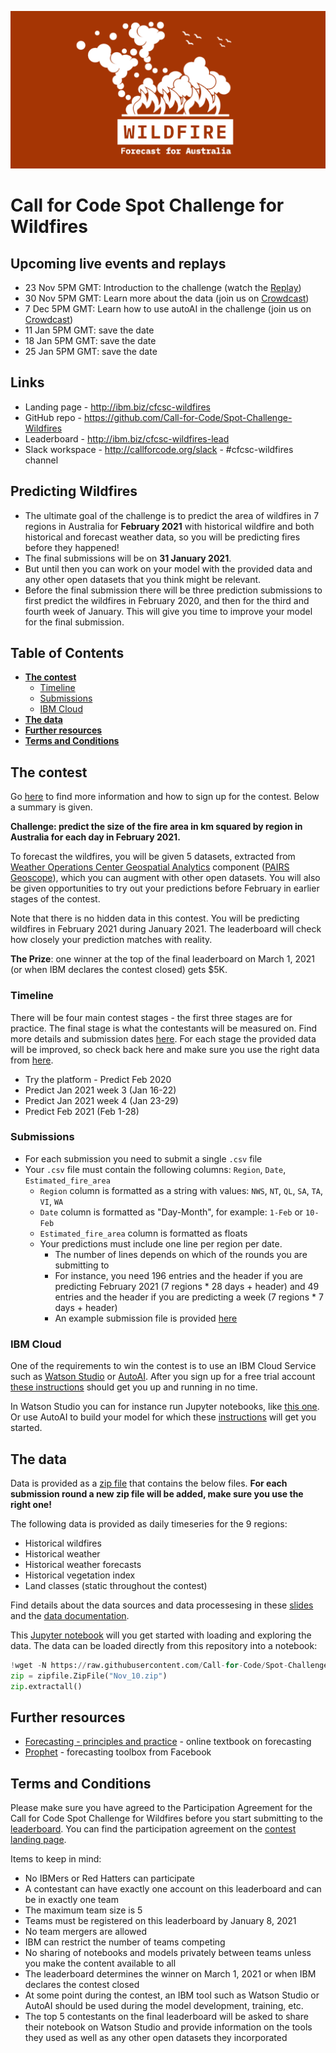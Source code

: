 ![](/images/wildfires-logo-github-v2.png)

# Call for Code Spot Challenge for Wildfires

## Upcoming live events and replays

* 23 Nov 5PM GMT: Introduction to the challenge (watch the [Replay](https://www.crowdcast.io/e/call-for-code-spot))
* 30 Nov 5PM GMT: Learn more about the data (join us on [Crowdcast](https://www.crowdcast.io/e/call-for-code-spot-2))
* 7 Dec 5PM GMT: Learn how to use autoAI in the challenge (join us on [Crowdcast](https://www.crowdcast.io/e/call-for-code-spot-3))
* 11 Jan 5PM GMT: save the date
* 18 Jan 5PM GMT: save the date
* 25 Jan 5PM GMT: save the date

## Links

* Landing page - http://ibm.biz/cfcsc-wildfires
* GitHub repo - https://github.com/Call-for-Code/Spot-Challenge-Wildfires
* Leaderboard - http://ibm.biz/cfcsc-wildfires-lead
* Slack workspace - http://callforcode.org/slack - #cfcsc-wildfires channel

## Predicting Wildfires

- The ultimate goal of the challenge is to predict the area of wildfires in 7 regions in Australia for **February 2021** with historical wildfire and both historical and forecast weather data, so you will be predicting fires before they happened!
- The final submissions will be on **31 January 2021**.
- But until then you can work on your model with the provided data and any other open datasets that you think might be relevant.
- Before the final submission there will be three prediction submissions to first predict the wildfires in February 2020, and then for the third and fourth week of January. This will give you time to improve your model for the final submission.

## **Table of Contents**
- [**The contest**](#contest)
  - [Timeline](#timeline)
  - [Submissions](#submissions)
  - [IBM Cloud](#cloud)
- [**The data**](#data)
- [**Further resources**](#resources)
- [**Terms and Conditions**](#terms)

<a name="contest"></a>
## The contest

Go [here](http://ibm.biz/cfcsc-wildfires) to find more information and how to sign up for the contest. Below a summary is given.

**Challenge: predict the size of the fire area in km squared by region in Australia for each day in February 2021.**

To forecast the wildfires, you will be given 5 datasets, extracted from  [Weather Operations Center Geospatial Analytics](https://www.ibm.com/products/weather-operations-center/geospatial-analytics) component ([PAIRS Geoscope](https://ibmpairs.mybluemix.net/queries)), which you can augment with other open datasets. You will also be given opportunities to try out your predictions before February in earlier stages of the contest.

Note that there is no hidden data in this contest. You will be predicting  wildfires in February 2021 during January 2021. The leaderboard will check how closely your prediction matches with reality.

**The Prize**: one winner at the top of the final leaderboard on March 1, 2021 (or when IBM declares the contest closed) gets $5K.

<a name="timeline"></a>
### Timeline

There will be four main contest stages  - the first three stages are for practice. The final stage is what the contestants will be measured on. Find more details and submission dates [here](http://ibm.biz/cfcsc-wildfires). For each stage the provided data will be improved, so check back here and make sure you use the right data from [here](https://github.com/Call-for-Code/Spot-Challenge-Wildfires/tree/main/data).

* Try the platform - Predict Feb 2020
* Predict Jan 2021 week 3 (Jan 16-22)
* Predict Jan 2021 week 4 (Jan 23-29)
* Predict Feb 2021 (Feb 1-28)

<a name="submissions"></a>
### Submissions

- For each submission you need to submit a single `.csv` file
- Your `.csv` file must contain the following columns: `Region`, `Date`, `Estimated_fire_area`
  - `Region` column is formatted as a string with values: `NWS`, `NT`, `QL`, `SA`, `TA`, `VI`, `WA`
  - `Date` column is formatted as "Day-Month", for example: `1-Feb` or `10-Feb`
  - `Estimated_fire_area` column is formatted as floats
  - Your predictions must include one line per region per date. 
    - The number of lines depends on which of the rounds you are submitting to
    - For instance, you need 196 entries and the header if you are predicting February 2021 (7 regions * 28 days + header) and 49 entries and the header if you are predicting a week (7 regions * 7 days + header)
    - An example submission file is provided [here](https://github.com/Call-for-Code/Spot-Challenge-Wildfires/blob/main/data/submission-example.csv)

<a name="cloud"></a>
### IBM Cloud

One of the requirements to win the contest is to use an IBM Cloud Service such as [Watson Studio](https://cloud.ibm.com/catalog/services/watson-studio) or [AutoAI](https://dataplatform.cloud.ibm.com/docs/content/wsj/analyze-data/autoai-overview.html). After you sign up for a free trial account [these instructions](https://github.com/Call-for-Code/Spot-Challenge-Wildfires/blob/main/watson-studio-instructions.md) should get you up and running in no time.

In Watson Studio you can for instance run Jupyter notebooks, like [this one](https://github.com/Call-for-Code/Spot-Challenge-Wildfires/blob/main/notebooks/wildfire-data-introduction.ipynb). Or use AutoAI to build your model for which these [instructions](https://github.com/Call-for-Code/Spot-Challenge-Wildfires/blob/main/resources/AutoAI_WalkThrough_NSW_Temperature_Data.pdf) will get you started. 

<a name="data"></a>
## The data

Data is provided as a [zip file](https://github.com/Call-for-Code/Spot-Challenge-Wildfires/tree/main/data) that contains the below files. **For each submission round a new zip file will be added, make sure you use the right one!**

The following data is provided as daily timeseries for the 9 regions:

* Historical wildfires
* Historical weather
* Historical weather forecasts
* Historical vegetation index
* Land classes (static throughout the contest)

Find details about the data sources and data processesing in these [slides](https://github.com/Call-for-Code/Spot-Challenge-Wildfires/blob/main/resources/wildfire-challenge-data-introduction.pdf) and the [data documentation](https://github.com/Call-for-Code/Spot-Challenge-Wildfires/blob/main/data/Readme_Docs_Wildfires-Datasets_2020-11.pdf). 

This [Jupyter notebook](https://github.com/Call-for-Code/Spot-Challenge-Wildfires/blob/main/notebooks/wildfire-data-introduction.ipynb) will you get started with loading and exploring the data. The data can be loaded directly from this repository into a notebook:

```python
!wget -N https://raw.githubusercontent.com/Call-for-Code/Spot-Challenge-Wildfires/main/data/Nov_10.zip
zip = zipfile.ZipFile("Nov_10.zip")
zip.extractall()
```

<a name="resources"></a>
## Further resources

* [Forecasting - principles and practice](https://otexts.com/fpp2/) - online textbook on forecasting
* [Prophet](https://facebook.github.io/prophet/) - forecasting toolbox from Facebook

<a name="terms"></a>
## Terms and Conditions

Please make sure you have agreed to the Participation Agreement for the Call for Code Spot Challenge for Wildfires before you start submitting to the [leaderboard](http://ibm.biz/cfcsc-wildfires-lead). You can find the participation agreement on the [contest landing page](http://ibm.biz/cfcsc-wildfires).

Items to keep in mind:

- No IBMers or Red Hatters can participate
- A contestant can have exactly one account on this leaderboard and can be in exactly one team
- The maximum team size is 5
- Teams must be registered on this leaderboard by January 8, 2021
- No team mergers are allowed
- IBM can restrict the number of teams competing
- No sharing of notebooks and models privately between teams unless you make the content available to all
- The leaderboard determines the winner on March 1, 2021 or when IBM declares the contest closed
- At some point during the contest, an IBM tool such as Watson Studio or AutoAI should be used during the model development, training, etc.
- The top 5 contestants on the final leaderboard will be asked to share their notebook on Watson Studio and provide information on the tools they used as well as any other open datasets they incorporated


